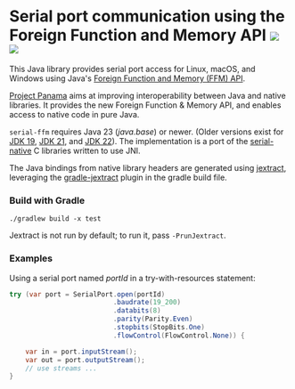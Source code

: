 Serial port communication using the Foreign Function and Memory API [![](https://jitpack.io/v/calimero-project/serial-ffm.svg)](https://jitpack.io/#calimero-project/serial-ffm) [![](https://img.shields.io/badge/jitpack-master-brightgreen?label=JitPack)](https://jitpack.io/#calimero-project/serial-ffm/master)
=====

This Java library provides serial port access for Linux, macOS, and Windows using Java's [Foreign Function and Memory (FFM) API](https://openjdk.org/jeps/442).

[Project Panama](https://openjdk.org/projects/panama/) aims at improving interoperability between Java and native libraries. It provides the new Foreign Function & Memory API, and enables access to native code in pure Java.

`serial-ffm` requires Java 23 (_java.base_) or newer. 
(Older versions exist for [JDK 19](https://github.com/calimero-project/serial-ffm/tree/jdk19), [JDK 21](https://github.com/calimero-project/serial-ffm/tree/jdk21), and [JDK 22](https://github.com/calimero-project/serial-ffm/releases/tag/jdk22)). 
The implementation is a port of the [serial-native](https://github.com/calimero-project/serial-native) C libraries written to use JNI.

The Java bindings from native library headers are generated using [jextract](https://github.com/openjdk/jextract), leveraging the [gradle-jextract](https://plugins.gradle.org/plugin/io.github.krakowski.jextract) plugin in the gradle build file.


### Build with Gradle 

    ./gradlew build -x test

Jextract is not run by default; to run it, pass `-PrunJextract`.

### Examples

Using a serial port named _portId_ in a try-with-resources statement:

```java
try (var port = SerialPort.open(portId)
                          .baudrate(19_200)
                          .databits(8)
                          .parity(Parity.Even)
                          .stopbits(StopBits.One)
                          .flowControl(FlowControl.None)) {

    var in = port.inputStream();
    var out = port.outputStream();
    // use streams ...
}
```
